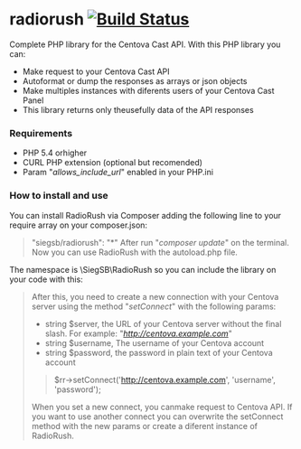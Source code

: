 # radiorush [![Build Status](https://travis-ci.org/SiegSB/radiorush.svg?branch=master)](https://travis-ci.org/SiegSB/radiorush)  
Complete PHP library for the Centova Cast API. With this PHP library you can:  
* Make request to your Centova Cast API  
* Autoformat or dump the responses as arrays or json objects  
* Make multiples instances with diferents users of your Centova Cast Panel  
* This library returns only theusefully data of the API responses  
 
### Requirements
* PHP 5.4 orhigher  
* CURL PHP extension (optional but recomended)  
* Param "*allows_include_url*" enabled in your PHP.ini
 
 ### How to install and use
You can install RadioRush via Composer adding the following line to your require array on your composer.json:  
> "siegsb/radiorush": "*"
After run "*composer update*" on the terminal. Now you can use RadioRush with the autoload.php file.

The namespace is \SiegSB\RadioRush so you can include the library on your code with this:

> <?php  
> require_once ('vendor/autoload.php');  
> use \SiegSB\RadioRush;  
> ....  
> // Now you can creates a new instance of RadioRush  
> $rr = new RadioRush;
> // Also you can define directly the namespace in your instance
> // Use this instance method if you do not want to use 'use \SiegSB\RadioRush;'  
> $rr = new \SiegSB\RadioRush\RadioRush;

After this, you need to create a new connection with your Centova server using the method "*setConnect*" with the following params:  
* string $server, the URL of your Centova server without the final slash. For example: "*http://centova.example.com*"  
* string $username, The username of your Centova account  
* string $password, the password in plain text of your Centova account

> $rr->setConnect('http://centova.example.com', 'username', 'password');

When you set a new connect, you canmake request to Centova API. If you want to use another connect you can overwrite the setConnect method with the new params or create a diferent instance of RadioRush.
